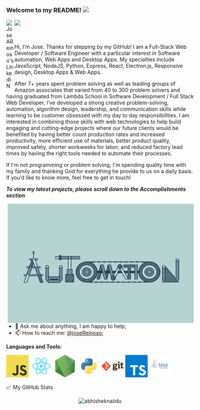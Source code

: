 ### Welcome to my README! <img src="https://media.giphy.com/media/hvRJCLFzcasrR4ia7z/giphy.gif" width="25px">

<a href="https://www.linkedin.com/in/abhisheknaiidu/">
  <img align="left" alt="JoseAReinoso's LinkedIN" width="22px" src="https://raw.githubusercontent.com/peterthehan/peterthehan/master/assets/linkedin.svg" />
</a>


![](https://visitor-badge.glitch.me/badge?page_id=JoseAReinoso.JoseAReinoso)

<br />

Hi, I’m Jose. Thanks for stepping by my GitHub! I am a Full-Stack Web Developer / Software Engineer with a particular interest in Software automation, Web Apps and Desktop Apps. My specialties include JavaScript, NodeJS, Python, Express, React, Electron.js, Responsive design, Desktop Apps & Web Apps.

After 7+ years spent problem solving as well as leading groups of Amazon associates that varied from 40 to 300 problem solvers and having graduated from Lambda School in Software Development / Full Stack Web Developer, I’ve developed a strong creative problem-solving, automation, algorithm design, leadership, and communication skills while learning to be customer obsessed with my day to day responsibilities. I am interested in combining those skills with web technologies to help build engaging and cutting-edge projects where our future clients would be benefited by having better count production rates and increased productivity, more efficient use of materials, better product quality, improved safety, shorter workweeks for labor, and reduced factory lead times by having the right tools needed to automate their processes. 

If I'm not programming or problem solving, I'm spending quality time with my family and thanking God for everything he provide to us on a daily basis. If you’d like to know more, feel free to get in touch!

***To view my latest projects, please scroll down to the Accomplishments section***


  <img align="right" alt="GIF" src="https://github.com/JoseAReinoso/JoseAReinoso/blob/main/code.gif" width="500" height="320" />
  
- 💬 Ask me about anything, I am happy to help;
- 📫 How to reach me: [@joseReinoso](https://www.linkedin.com/in/josereinoso/);

**Languages and Tools:**  

<code><img height="60" src="https://raw.githubusercontent.com/github/explore/80688e429a7d4ef2fca1e82350fe8e3517d3494d/topics/javascript/javascript.png"></code>
<code><img height="60" src="https://raw.githubusercontent.com/github/explore/80688e429a7d4ef2fca1e82350fe8e3517d3494d/topics/react/react.png"></code>
<code><img height="60" src="https://raw.githubusercontent.com/github/explore/80688e429a7d4ef2fca1e82350fe8e3517d3494d/topics/nodejs/nodejs.png"></code>
<code><img height="60" src="https://raw.githubusercontent.com/github/explore/80688e429a7d4ef2fca1e82350fe8e3517d3494d/topics/python/python.png"></code>
<code><img height="60" src="https://raw.githubusercontent.com/github/explore/80688e429a7d4ef2fca1e82350fe8e3517d3494d/topics/git/git.png"></code>
<code><img height="60" src="https://raw.githubusercontent.com/github/explore/80688e429a7d4ef2fca1e82350fe8e3517d3494d/topics/typescript/typescript.png"></code>
<code><img height="60" src="https://raw.githubusercontent.com/github/explore/80688e429a7d4ef2fca1e82350fe8e3517d3494d/topics/java/java.png"></code>





📈 My GitHub Stats

<p align="center" margin-top=""> <img src="https://github-readme-stats.vercel.app/api?username=JoseAReinoso&show_icons=true&theme=gotham" alt="abhisheknaiidu" />




